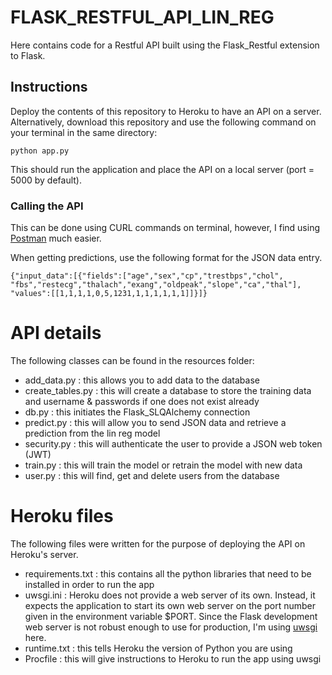 # FLASK_RESTFUL_API_LIN_REG

Here contains code for a Restful API built using the Flask_Restful extension to Flask. 

## Instructions

Deploy the contents of this repository to Heroku to have an API on a server. Alternatively, download this repository and use the following command on your terminal in the same directory:

```
python app.py
```

This should run the application and place the API on a local server (port = 5000 by default).

### Calling the API

This can be done using CURL commands on terminal, however, I find using [Postman](https://www.postman.com/) much easier. 

When getting predictions, use the following format for the JSON data entry.
```
{"input_data":[{"fields":["age","sex","cp","trestbps","chol",
"fbs","restecg","thalach","exang","oldpeak","slope","ca","thal"],
"values":[[1,1,1,1,0,5,1231,1,1,1,1,1,1]]}]}
```


# API details
The following classes can be found in the resources folder:
- add_data.py : this allows you to add data to the database
- create_tables.py : this will create a database to store the training data and username & passwords if one does not exist already
- db.py : this initiates the Flask_SLQAlchemy connection
- predict.py : this will allow you to send JSON data and retrieve a prediction from the lin reg model
- security.py : this will authenticate the user to provide a JSON web token (JWT)
- train.py : this will train the model or retrain the model with new data
- user.py : this will find, get and delete users from the database

# Heroku files
The following files were written for the purpose of deploying the API on Heroku's server. 
- requirements.txt : this contains all the python libraries that need to be installed in order to run the app
- uwsgi.ini : Heroku does not provide a web server of its own. Instead, it expects the application to start its own web server on the port number given in the environment variable $PORT. Since the Flask development web server is not robust enough to use for production, I'm using [uwsgi](https://uwsgi-docs.readthedocs.io/en/latest/) here. 
- runtime.txt : this tells Heroku the version of Python you are using
- Procfile : this will give instructions to Heroku to run the app using uwsgi
